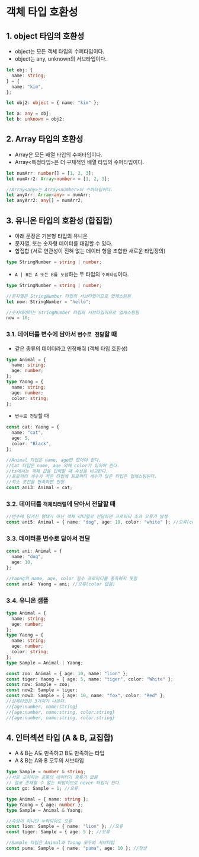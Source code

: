 # 객체 타입 호환성

## 1. object 타입의 호환성

- object는 모든 객체 타입의 수퍼타입이다.
- object는 any, unknown의 서브타입이다.

```ts
let obj: {
  name: string;
} = {
  name: "kim",
};

let obj2: object = { name: "kim" };

let a: any = obj;
let b: unknown = obj2;
```

## 2. Array 타입의 호환성

- Array<any>은 모든 배열 타입의 수퍼타입이다.
- Array<특정타입>은 더 구체적인 배열 타입의 수퍼타입이다.

```ts
let numArr: number[] = [1, 2, 3];
let numArr2: Array<number> = [1, 2, 3];

//Array<any>는 Array<number>의 수퍼타입이다.
let anyArr: Array<any> = numArr;
let anyArr2: any[] = numArr2;
```

## 3. 유니온 타입의 호환성 (합집합)

- 아래 문장은 기본형 타입의 유니온
- 문자열, 또는 숫자형 데이터를 대입할 수 있다.
- 합집합 (서로 연관성이 전혀 없는 데이터 형을 조합한 새로운 타입정의)

```ts
type StringNumber = string | number;
```

- `A | B는 A 또는 B를 포함`하는 두 타입의 `수퍼타입`이다.

```ts
type StringNumber = string | number;

//문자열은 StringNumber 타입의 서브타입이므로 업캐스팅됨
let now: StringNumber = "hello";

//숫자데이터는 StringNumber 타입의 서브타입이므로 업캐스팅됨
now = 10;
```

### 3.1. 데이터를 변수에 담아서 `변수로 전달`할 때

- 같은 종류의 데이터라고 인정해줘 (객체 타입 호환성)

```ts
type Animal = {
  name: string;
  age: number;
};
type Yaong = {
  name: string;
  age: number;
  color: string;
};
```

- `변수로 전달`할 때

```ts
const cat: Yaong = {
  name: "cat",
  age: 5,
  color: "Black",
};

//Animal 타입은 name, age만 있어야 한다.
//Cat 타입은 name, age 외에 color가 있어야 한다.
//ts에서는 객체 값을 입력할 때 속성을 비교한다.
//프로퍼티 개수가 적은 타입에 프로퍼티 개수가 많은 타입은 업캐스팅된다.
//최소 조건을 만족하면 인정
const ani3: Animal = cat;
```

### 3.2. 데이터를 `객체리터럴`에 담아서 전달할 때

```ts
//변수에 담겨진 형태가 아닌 객체 리터럴로 전달하면 프로퍼티 초과 오류가 발생
const ani5: Animal = { name: "dog", age: 10, color: "white" }; //오류(color)
```

### 3.3. 데이터를 변수로 담아서 전달

```ts
const ani: Animal = {
  name: "dog",
  age: 10,
};

//Yaong의 name, age, color 필수 프로퍼티를 충족하지 못함
const ani4: Yaong = ani; //오류(color 없음)
```

### 3.4. 유니온 샘플

```ts
type Animal = {
  name: string;
  age: number;
};
type Yaong = {
  name: string;
  age: number;
  color: string;
};
type Sample = Animal | Yaong;

const zoo: Animal = { age: 10, name: "lion" };
const tiger: Yaong = { age: 5, name: "tiger", color: "White" };
const now: Sample = zoo;
const now2: Sample = tiger;
const now3: Sample = { age: 10, name: "fox", color: "Red" };
//실제타입은 3가지가 나온다.
//{age:number, name:string}
//{age:number, name:string, color:string}
//{age:number, name:string, color:string}
```

## 4. 인터섹션 타입 (A & B, 교집합)

- A & B는 A도 만족하고 B도 만족하는 타입
- A & B는 A와 B 모두의 서브타입

```ts
type Sample = number & string;
//서로 교차하는 공통의 데이터가 종류가 없음
// 결코 존재할 수 없는 타입이므로 never 타입이 된다.
const go: Sample = 1; //오류
```

```ts
type Animal = { name: string };
type Yaong = { age: number };
type Sample = Animal & Yaong;

//속성이 하나만 누락되어도 오류
const lion: Sample = { name: "lion" }; //오류
const tiger: Sample = { age: 5 }; //오류

//Sample 타입은 Animal과 Yaong 모두의 서브타입
const puma: Sample = { name: "puma", age: 10 }; //정상
```
